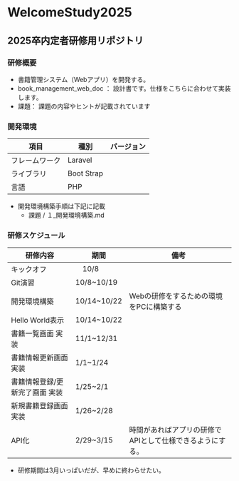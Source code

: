 # WelcomeStudy2025

## 2025卒内定者研修用リポジトリ

### 研修概要

- 書籍管理システム（Webアプリ）を開発する。
- book_management_web_doc ： 設計書です。仕様をこちらに合わせて実装します。
- 課題： 課題の内容やヒントが記載されています

### 開発環境

| 項目 | 種別 | バージョン|
| --- | --- | --- |
|フレームワーク|Laravel||
|ライブラリ|Boot Strap||
|言語| PHP||

- 開発環境構築手順は下記に記載
  - 課題 / １_開発環境構築.md

### 研修スケジュール

| 研修内容 | 期間 | 備考|
| --- | --- | --- |
|キックオフ|　10/8||
|Git演習|10/8~10/19||
|開発環境構築|10/14~10/22|Webの研修をするための環境をPCに構築する　|
|Hello World表示|10/14~10/22||
|書籍一覧画面 実装|11/1~12/31||
|書籍情報更新画面 実装|1/1~1/24||
|書籍情報登録/更新完了画面 実装|1/25~2/1||
|新規書籍登録画面 実装|1/26~2/28||
|API化|2/29~3/15| 時間があればアプリの研修でAPIとして仕様できるようにする。|

- 研修期間は3月いっぱいだが、早めに終わらせたい。
